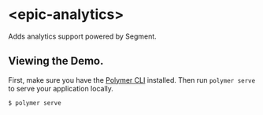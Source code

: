 # \<epic-analytics\>

Adds analytics support powered by Segment.

## Viewing the Demo.

First, make sure you have the [Polymer CLI](https://www.npmjs.com/package/polymer-cli) installed. Then run `polymer serve` to serve your application locally.

```
$ polymer serve
```

